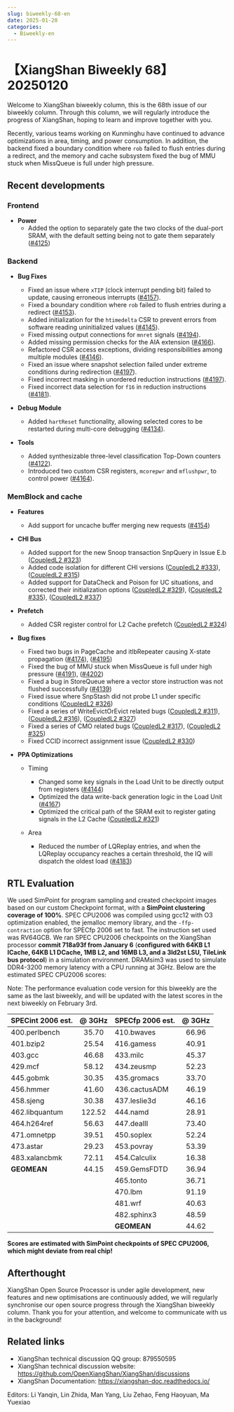 ```yaml
---
slug: biweekly-68-en
date: 2025-01-20
categories:
  - Biweekly-en
---
```


# 【XiangShan Biweekly 68】20250120

Welcome to XiangShan biweekly column, this is the 68th issue of our biweekly column. Through this column, we will regularly introduce the progress of XiangShan, hoping to learn and improve together with you.

Recently, various teams working on Kunminghu have continued to advance optimizations in area, timing, and power consumption. In addition, the backend fixed a boundary condition where `rob` failed to flush entries during a redirect, and the memory and cache subsystem fixed the bug of MMU stuck when MissQueue is full under high pressure.

<!-- more -->
## Recent developments

### Frontend

- **Power**
    - Added the option to separately gate the two clocks of the dual-port SRAM, with the default setting being not to gate them separately ([#4125](https://github.com/OpenXiangShan/XiangShan/pull/4125))

### Backend

- **Bug Fixes**
    - Fixed an issue where `xTIP` (clock interrupt pending bit) failed to update, causing erroneous interrupts ([#4157](https://github.com/OpenXiangShan/XiangShan/pull/4157)).
    - Fixed a boundary condition where `rob` failed to flush entries during a redirect ([#4153](https://github.com/OpenXiangShan/XiangShan/pull/4153)).
    - Added initialization for the `htimedelta` CSR to prevent errors from software reading uninitialized values ([#4145](https://github.com/OpenXiangShan/XiangShan/pull/4145)).
    - Fixed missing output connections for `mnret` signals ([#4194](https://github.com/OpenXiangShan/XiangShan/pull/4194)).
    - Added missing permission checks for the AIA extension ([#4166](https://github.com/OpenXiangShan/XiangShan/pull/4166)).
    - Refactored CSR access exceptions, dividing responsibilities among multiple modules ([#4146](https://github.com/OpenXiangShan/XiangShan/pull/4146)).
    - Fixed an issue where snapshot selection failed under extreme conditions during redirection ([#4197](https://github.com/OpenXiangShan/XiangShan/pull/4197)).
    - Fixed incorrect masking in unordered reduction instructions ([#4197](https://github.com/OpenXiangShan/XiangShan/pull/4197)).
    - Fixed incorrect data selection for `f16` in reduction instructions ([#4181](https://github.com/OpenXiangShan/XiangShan/pull/4181)).

- **Debug Module**
    - Added `hartReset` functionality, allowing selected cores to be restarted during multi-core debugging ([#4134](https://github.com/OpenXiangShan/XiangShan/pull/4134)).

- **Tools**
    - Added synthesizable three-level classification Top-Down counters ([#4122](https://github.com/OpenXiangShan/XiangShan/pull/4122)).
    - Introduced two custom CSR registers, `mcorepwr` and `mflushpwr`, to control power ([#4164](https://github.com/OpenXiangShan/XiangShan/pull/4164)).

### MemBlock and cache

- **Features**
    - Add support for uncache buffer merging new requests ([#4154](https://github.com/OpenXiangShan/XiangShan/pull/4154))

- **CHI Bus**
    - Added support for the new Snoop transaction SnpQuery in Issue E.b ([CoupledL2 #323](https://github.com/OpenXiangShan/CoupledL2/pull/323))
    - Added code isolation for different CHI versions ([CoupledL2 #333](https://github.com/OpenXiangShan/CoupledL2/pull/333)), ([CoupledL2 #315](https://github.com/OpenXiangShan/CoupledL2/pull/315))
    - Added support for DataCheck and Poison for UC situations, and corrected their initialization options ([CoupledL2 #329](https://github.com/OpenXiangShan/CoupledL2/pull/329)), ([CoupledL2 #335](https://github.com/OpenXiangShan/CoupledL2/pull/335)), ([CoupledL2 #337](https://github.com/OpenXiangShan/CoupledL2/pull/337))

- **Prefetch**
    - Added CSR register control for L2 Cache prefetch ([CoupledL2 #324](https://github.com/OpenXiangShan/CoupledL2/pull/324))


- **Bug fixes**
    - Fixed two bugs in PageCache and itlbRepeater causing X-state propagation ([#4174](https://github.com/OpenXiangShan/XiangShan/pull/4174)), ([#4195](https://github.com/OpenXiangShan/XiangShan/pull/4195))
    - Fixed the bug of MMU stuck when MissQueue is full under high pressure ([#4191](https://github.com/OpenXiangShan/XiangShan/pull/4191)), ([#4202](https://github.com/OpenXiangShan/XiangShan/pull/4202))
    - Fixed a bug in StoreQueue where a vector store instruction was not flushed successfully ([#4139](https://github.com/OpenXiangShan/XiangShan/pull/4139))
    - Fixed issue where SnpStash did not probe L1 under specific conditions ([CoupledL2 #326](https://github.com/OpenXiangShan/CoupledL2/pull/326))
    - Fixed a series of WriteEvictOrEvict related bugs ([CoupledL2 #311](https://github.com/OpenXiangShan/CoupledL2/pull/311)), ([CoupledL2 #316](https://github.com/OpenXiangShan/CoupledL2/pull/316)), ([CoupledL2 #327](https://github.com/OpenXiangShan/CoupledL2/pull/327))
    - Fixed a series of CMO related bugs ([CoupledL2 #317](https://github.com/OpenXiangShan/CoupledL2/pull/317)), ([CoupledL2 #325](https://github.com/OpenXiangShan/CoupledL2/pull/325))
    - Fixed CCID incorrect assignment issue ([CoupledL2 #330](https://github.com/OpenXiangShan/CoupledL2/pull/330))


- **PPA Optimizations**
    - Timing
        - Changed some key signals in the Load Unit to be directly output from registers ([#4144](https://github.com/OpenXiangShan/XiangShan/pull/4144))
        - Optimized the data write-back generation logic in the Load Unit ([#4167](https://github.com/OpenXiangShan/XiangShan/pull/4167))
        - Optimized the critical path of the SRAM exit to register gating signals in the L2 Cache ([CoupledL2 #321](https://github.com/OpenXiangShan/CoupledL2/pull/321))

    - Area
        - Reduced the number of LQReplay entries, and when the LQReplay occupancy reaches a certain threshold, the IQ will dispatch the oldest load ([#4183](https://github.com/OpenXiangShan/XiangShan/pull/4183))

## RTL Evaluation

We used SimPoint for program sampling and created checkpoint images based on our custom Checkpoint format, with a **SimPoint clustering coverage of 100%**. SPEC CPU2006 was compiled using gcc12 with O3 optimization enabled, the jemalloc memory library, and the `-ffp-contraction` option for SPECfp 2006 set to fast. The instruction set used was RV64GCB. We ran SPEC CPU2006 checkpoints on the XiangShan processor **commit 718a93f from January 6** (**configured with 64KB L1 ICache, 64KB L1 DCache, 1MB L2, and 16MB L3, and a 3ld2st LSU, TileLink bus protocol**) in a simulation environment. DRAMsim3 was used to simulate DDR4-3200 memory latency with a CPU running at 3GHz. Below are the estimated SPEC CPU2006 scores:

Note: The performance evaluation code version for this biweekly are the same as the last biweekly, and will be updated with the latest scores in the next biweekly on February 3rd.

| SPECint 2006 est. | @ 3GHz | SPECfp 2006 est.  | @ 3GHz |
| :---------------- | :----: | :---------------- | :----: |
| 400.perlbench     | 35.70  | 410.bwaves        | 66.96  |
| 401.bzip2         | 25.54  | 416.gamess        | 40.91  |
| 403.gcc           | 46.68  | 433.milc          | 45.37  |
| 429.mcf           | 58.12  | 434.zeusmp        | 52.23  |
| 445.gobmk         | 30.35  | 435.gromacs       | 33.70  |
| 456.hmmer         | 41.60  | 436.cactusADM     | 46.19  |
| 458.sjeng         | 30.38  | 437.leslie3d      | 46.16  |
| 462.libquantum    | 122.52 | 444.namd          | 28.91  |
| 464.h264ref       | 56.63  | 447.dealII        | 73.40  |
| 471.omnetpp       | 39.51  | 450.soplex        | 52.24  |
| 473.astar         | 29.23  | 453.povray        | 53.39  |
| 483.xalancbmk     | 72.11  | 454.Calculix      | 16.38  |
| **GEOMEAN**       | 44.15  | 459.GemsFDTD      | 36.94  |
|                   |        | 465.tonto         | 36.71  |
|                   |        | 470.lbm           | 91.19  |
|                   |        | 481.wrf           | 40.63  |
|                   |        | 482.sphinx3       | 48.59  |
|                   |        | **GEOMEAN**       | 44.62  |

**Scores are estimated with SimPoint checkpoints of SPEC CPU2006, which might deviate from real chip!**

## Afterthought

XiangShan Open Source Processor is under agile development, new features and new optimisations are continuously added, we will regularly synchronise our open source progress through the XiangShan biweekly column. Thank you for your attention, and welcome to communicate with us in the background!

## Related links

* XiangShan technical discussion QQ group: 879550595
* XiangShan technical discussion website: https://github.com/OpenXiangShan/XiangShan/discussions
* XiangShan Documentation: https://xiangshan-doc.readthedocs.io/

Editors: Li Yanqin, Lin Zhida, Man Yang, Liu Zehao, Feng Haoyuan, Ma Yuexiao
